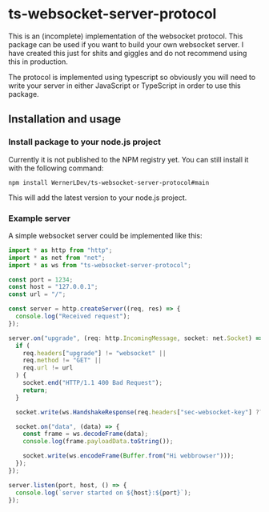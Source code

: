 # ts-websocket-server-protocol

This is an (incomplete) implementation of the websocket protocol. This package can be used if you want to build your own websocket server. I have created this just for shits and giggles and do not recommend using this in production.

The protocol is implemented using typescript so obviously you will need to write your server in either JavaScript or TypeScript in order to use this package.

## Installation and usage

### Install package to your node.js project

Currently it is not published to the NPM registry yet. You can still install it with the following command:

`npm install WernerLDev/ts-websocket-server-protocol#main`

This will add the latest version to your node.js project.

### Example server

A simple websocket server could be implemented like this:

```typescript
import * as http from "http";
import * as net from "net";
import * as ws from "ts-websocket-server-protocol";

const port = 1234;
const host = "127.0.0.1";
const url = "/";

const server = http.createServer((req, res) => {
  console.log("Received request");
});

server.on("upgrade", (req: http.IncomingMessage, socket: net.Socket) => {
  if (
    req.headers["upgrade"] != "websocket" ||
    req.method != "GET" ||
    req.url != url
  ) {
    socket.end("HTTP/1.1 400 Bad Request");
    return;
  }

  socket.write(ws.HandshakeResponse(req.headers["sec-websocket-key"] ?? ""));

  socket.on("data", (data) => {
    const frame = ws.decodeFrame(data);
    console.log(frame.payloadData.toString());

    socket.write(ws.encodeFrame(Buffer.from("Hi webbrowser")));
  });
});

server.listen(port, host, () => {
  console.log(`server started on ${host}:${port}`);
});
```
